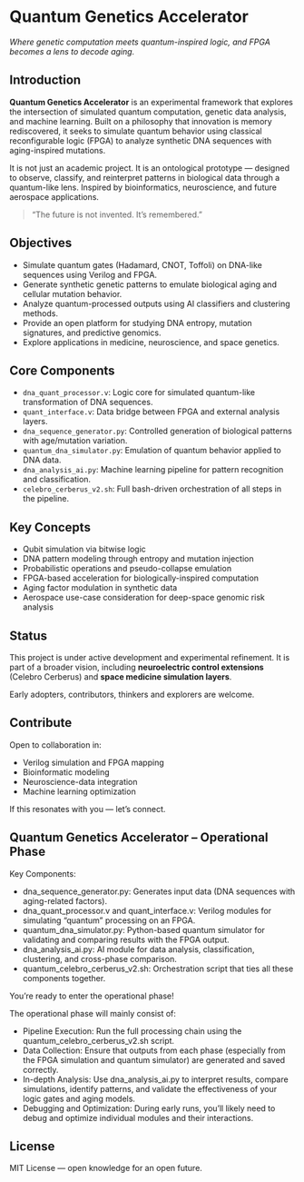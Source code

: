 # Quantum Genetics Accelerator  
_Where genetic computation meets quantum-inspired logic, and FPGA becomes a lens to decode aging._

##  Introduction

**Quantum Genetics Accelerator** is an experimental framework that explores the intersection of simulated quantum computation, genetic data analysis, and machine learning. Built on a philosophy that innovation is memory rediscovered, it seeks to simulate quantum behavior using classical reconfigurable logic (FPGA) to analyze synthetic DNA sequences with aging-inspired mutations.

It is not just an academic project. It is an ontological prototype — designed to observe, classify, and reinterpret patterns in biological data through a quantum-like lens. Inspired by bioinformatics, neuroscience, and future aerospace applications.

> “The future is not invented. It’s remembered.”

##  Objectives

- Simulate quantum gates (Hadamard, CNOT, Toffoli) on DNA-like sequences using Verilog and FPGA.
- Generate synthetic genetic patterns to emulate biological aging and cellular mutation behavior.
- Analyze quantum-processed outputs using AI classifiers and clustering methods.
- Provide an open platform for studying DNA entropy, mutation signatures, and predictive genomics.
- Explore applications in medicine, neuroscience, and space genetics.

##  Core Components

- `dna_quant_processor.v`: Logic core for simulated quantum-like transformation of DNA sequences.
- `quant_interface.v`: Data bridge between FPGA and external analysis layers.
- `dna_sequence_generator.py`: Controlled generation of biological patterns with age/mutation variation.
- `quantum_dna_simulator.py`: Emulation of quantum behavior applied to DNA data.
- `dna_analysis_ai.py`: Machine learning pipeline for pattern recognition and classification.
- `celebro_cerberus_v2.sh`: Full bash-driven orchestration of all steps in the pipeline.

##  Key Concepts

- Qubit simulation via bitwise logic  
- DNA pattern modeling through entropy and mutation injection  
- Probabilistic operations and pseudo-collapse emulation  
- FPGA-based acceleration for biologically-inspired computation  
- Aging factor modulation in synthetic data  
- Aerospace use-case consideration for deep-space genomic risk analysis

##  Status

This project is under active development and experimental refinement. It is part of a broader vision, including **neuroelectric control extensions** (Celebro Cerberus) and **space medicine simulation layers**.

Early adopters, contributors, thinkers and explorers are welcome.

##  Contribute

Open to collaboration in:
- Verilog simulation and FPGA mapping
- Bioinformatic modeling
- Neuroscience-data integration
- Machine learning optimization

If this resonates with you — let’s connect.

## Quantum Genetics Accelerator – Operational Phase

Key Components:

- dna_sequence_generator.py: Generates input data (DNA sequences with aging-related factors).
- dna_quant_processor.v and quant_interface.v: Verilog modules for simulating “quantum” processing on an FPGA.
- quantum_dna_simulator.py: Python-based quantum simulator for validating and comparing results with the FPGA output.
- dna_analysis_ai.py: AI module for data analysis, classification, clustering, and cross-phase comparison.
- quantum_celebro_cerberus_v2.sh: Orchestration script that ties all these components together.

You’re ready to enter the operational phase!

The operational phase will mainly consist of:

- Pipeline Execution: Run the full processing chain using the quantum_celebro_cerberus_v2.sh script.
- Data Collection: Ensure that outputs from each phase (especially from the FPGA simulation and quantum simulator) are generated and saved correctly.
- In-depth Analysis: Use dna_analysis_ai.py to interpret results, compare simulations, identify patterns, and validate the effectiveness of your logic gates and aging models.
- Debugging and Optimization: During early runs, you’ll likely need to debug and optimize individual modules and their interactions.


##  License

MIT License — open knowledge for an open future.
